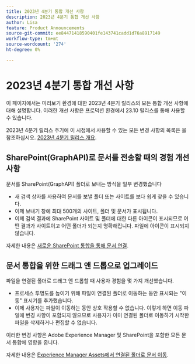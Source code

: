 ```yaml
---
title: 2023년 4분기 통합 개선 사항
description: 2023년 4분기 통합 개선 사항
author: Lisa
feature: Product Announcements
source-git-commit: ee84471418590401fe143741cadd1d76a8917149
workflow-type: tm+mt
source-wordcount: '274'
ht-degree: 0%

---
```


# 2023년 4분기 통합 개선 사항

이 페이지에서는 미리보기 환경에 대한 2023년 4분기 릴리스의 모든 통합 개선 사항에 대해 설명합니다. 이러한 개선 사항은 프로덕션 환경에서 23.10 릴리스를 통해 사용할 수 있습니다.

2023년 4분기 릴리스 주기에 이 시점에서 사용할 수 있는 모든 변경 사항의 목록은 을 참조하십시오. [2023년 4분기 릴리스 개요](/help/quicksilver/product-announcements/product-releases/23-q4-release-activity/23-q4-release-overview.md).

## SharePoint(GraphAPI)로 문서를 전송할 때의 경험 개선 사항

문서를 SharePoint(GraphAPI) 폴더로 보내는 방식을 일부 변경했습니다

* 새 검색 상자를 사용하여 문서를 보낼 폴더 또는 사이트를 보다 쉽게 찾을 수 있습니다.
* 이제 보내기 창에 최대 500개의 사이트, 폴더 및 문서가 표시됩니다.
* 이제 검색 결과에 SharePoint 사이트 및 폴더에 대한 다른 아이콘이 표시되므로 어떤 결과가 사이트이고 어떤 폴더가 되는지 명확해집니다. 파일에 아이콘이 표시되지 않습니다.

자세한 내용은 [새로운 SharePoint 통합을 통해 문서 연결](/help/quicksilver/administration-and-setup/configure-integrations/configure-sharepoint-integration.md#link-documents-through-the-new-sharepoint-integration).

## 문서 통합을 위한 드래그 앤 드롭으로 업그레이드

파일을 연결된 폴더로 드래그 앤 드롭할 때 사용자 경험을 몇 가지 개선했습니다.

* 프로세스 투명도를 높이기 위해 파일이 연결된 폴더로 이동하는 동안 표시되는 &quot;이동&quot; 표시기를 추가했습니다.
* 이제 사용자는 파일이 이동하는 동안 상호 작용할 수 없습니다. 이렇게 하면 이동 파일에 변경 사항이 포함되지 않으므로 사용자가 이미 연결된 폴더로 이동하기 시작한 파일을 삭제하거나 편집할 수 없습니다.

이러한 변경 사항은 Adobe Experience Manager 및 SharePoint을 포함한 모든 문서 통합에 영향을 줍니다.

자세한 내용은 [Experience Manager Assets에서 연결된 폴더로 문서 이동](/help/quicksilver/documents/adobe-workfront-for-experience-manager-assets-essentials/send-to-aem.md#move-a-document-to-a-linked-folder-in-experience-manager-assets).
